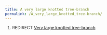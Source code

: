 ```yaml
---
title: A very large knotted tree-branch
permalink: /A_very_large_knotted_tree-branch/
---
```


1.  REDIRECT [Very large knotted
    tree-branch](Very_large_knotted_tree-branch "wikilink")